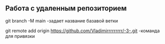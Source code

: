 ## Работа с удаленным репозиторием 

git branch -M main -задает название базавой ветки 

git remote add origin https://github.com/Vladimirrrrrrrrr/-3-.git -команда для привязки 